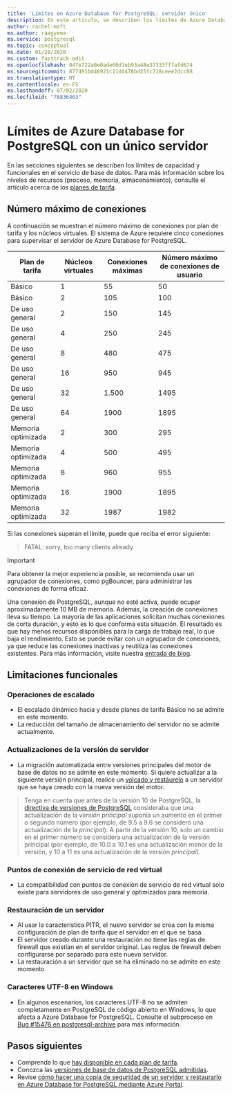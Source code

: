 ```yaml
---
title: 'Límites en Azure Database for PostgreSQL: servidor único'
description: En este artículo, se describen los límites de Azure Database for PostgreSQL con un único servidor, como el número de opciones del motor de almacenamiento y de conexión.
author: rachel-msft
ms.author: raagyema
ms.service: postgresql
ms.topic: conceptual
ms.date: 01/28/2020
ms.custom: fasttrack-edit
ms.openlocfilehash: 047e722a0e0ade60d1eb93a48e37333fffafd674
ms.sourcegitcommit: 877491bd46921c11dd478bd25fc718ceee2dcc08
ms.translationtype: HT
ms.contentlocale: es-ES
ms.lasthandoff: 07/02/2020
ms.locfileid: "76836463"
---
```

# <a name="limits-in-azure-database-for-postgresql---single-server"></a>Límites de Azure Database for PostgreSQL con un único servidor
En las secciones siguientes se describen los límites de capacidad y funcionales en el servicio de base de datos. Para más información sobre los niveles de recursos (proceso, memoria, almacenamiento), consulte el artículo acerca de los [planes de tarifa](concepts-pricing-tiers.md).


## <a name="maximum-connections"></a>Número máximo de conexiones
A continuación se muestran el número máximo de conexiones por plan de tarifa y los núcleos virtuales. El sistema de Azure requiere cinco conexiones para supervisar el servidor de Azure Database for PostgreSQL. 

|**Plan de tarifa**| **Núcleos virtuales**| **Conexiones máximas** | **Número máximo de conexiones de usuario** |
|---|---|---|---|
|Básico| 1| 55 | 50|
|Básico| 2| 105 | 100|
|De uso general| 2| 150| 145|
|De uso general| 4| 250| 245|
|De uso general| 8| 480| 475|
|De uso general| 16| 950| 945|
|De uso general| 32| 1\.500| 1495|
|De uso general| 64| 1900| 1895|
|Memoria optimizada| 2| 300| 295|
|Memoria optimizada| 4| 500| 495|
|Memoria optimizada| 8| 960| 955|
|Memoria optimizada| 16| 1900| 1895|
|Memoria optimizada| 32| 1987| 1982|

Si las conexiones superan el límite, puede que reciba el error siguiente:
> FATAL:  sorry, too many clients already

> [!IMPORTANT]
> Para obtener la mejor experiencia posible, se recomienda usar un agrupador de conexiones, como pgBouncer, para administrar las conexiones de forma eficaz.

Una conexión de PostgreSQL, aunque no esté activa, puede ocupar aproximadamente 10 MB de memoria. Además, la creación de conexiones lleva su tiempo. La mayoría de las aplicaciones solicitan muchas conexiones de corta duración, y esto es lo que conforma esta situación. El resultado es que hay menos recursos disponibles para la carga de trabajo real, lo que baja el rendimiento. Esto se puede evitar con un agrupador de conexiones, ya que reduce las conexiones inactivas y reutiliza las conexiones existentes. Para más información, visite nuestra [entrada de blog](https://techcommunity.microsoft.com/t5/azure-database-for-postgresql/not-all-postgres-connection-pooling-is-equal/ba-p/825717).

## <a name="functional-limitations"></a>Limitaciones funcionales
### <a name="scale-operations"></a>Operaciones de escalado
- El escalado dinámico hacia y desde planes de tarifa Básico no se admite en este momento.
- La reducción del tamaño de almacenamiento del servidor no se admite actualmente.

### <a name="server-version-upgrades"></a>Actualizaciones de la versión de servidor
- La migración automatizada entre versiones principales del motor de base de datos no se admite en este momento. Si quiere actualizar a la siguiente versión principal, realice un [volcado y restáurelo](./howto-migrate-using-dump-and-restore.md) a un servidor que se haya creado con la nueva versión del motor.

> Tenga en cuenta que antes de la versión 10 de PostgreSQL, la [directiva de versiones de PostgreSQL](https://www.postgresql.org/support/versioning/) consideraba que una actualización de la _versión principal_ suponía un aumento en el primer _o_ segundo número (por ejemplo, de 9.5 a 9.6 se consideró una actualización de la _principal_).
> A partir de la versión 10, solo un cambio en el primer número se considera una actualización de la versión principal (por ejemplo, de 10.0 a 10.1 es una actualización _menor_ de la versión, y 10 a 11 es una actualización de la versión _principal_).

### <a name="vnet-service-endpoints"></a>Puntos de conexión de servicio de red virtual
- La compatibilidad con puntos de conexión de servicio de red virtual solo existe para servidores de uso general y optimizados para memoria.

### <a name="restoring-a-server"></a>Restauración de un servidor
- Al usar la característica PITR, el nuevo servidor se crea con la misma configuración de plan de tarifa que el servidor en el que se basa.
- El servidor creado durante una restauración no tiene las reglas de firewall que existían en el servidor original. Las reglas de firewall deben configurarse por separado para este nuevo servidor.
- La restauración a un servidor que se ha eliminado no se admite en este momento.

### <a name="utf-8-characters-on-windows"></a>Caracteres UTF-8 en Windows
- En algunos escenarios, los caracteres UTF-8 no se admiten completamente en PostgreSQL de código abierto en Windows, lo que afecta a Azure Database for PostgreSQL. Consulte el subproceso en [Bug #15476 en postgresql-archive](https://www.postgresql-archive.org/BUG-15476-Problem-on-show-trgm-with-4-byte-UTF-8-characters-td6056677.html) para más información.

## <a name="next-steps"></a>Pasos siguientes
- Comprenda lo que [hay disponible en cada plan de tarifa](concepts-pricing-tiers.md).
- Conozca las [versiones de base de datos de PostgreSQL admitidas](concepts-supported-versions.md).
- Revise [cómo hacer una copia de seguridad de un servidor y restaurarlo en Azure Database for PostgreSQL mediante Azure Portal](howto-restore-server-portal.md).
